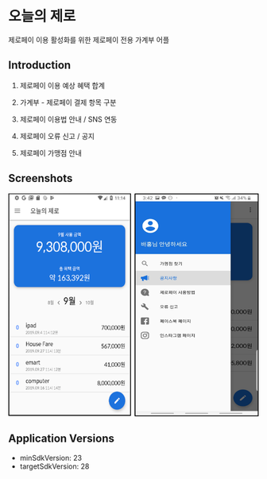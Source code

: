 # 오늘의 제로
제로페이 이용 활성화를 위한 제로페이 전용 가계부 어플

## Introduction
1. 제로페이 이용 예상 혜택 합계

2. 가계부 - 제로페이 결제 항목 구분

3. 제로페이 이용법 안내 / SNS 연동

4. 제로페이 오류 신고 / 공지

5. 제로페이 가맹점 안내

## Screenshots
![screenshot](readme/screenshot.png)


## Application Versions
- minSdkVersion: 23
- targetSdkVersion: 28